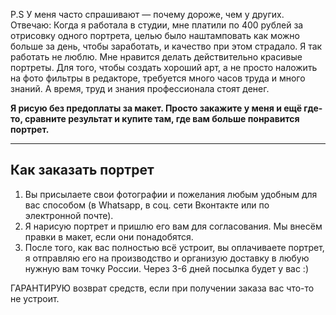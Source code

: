 P.S У меня часто спрашивают — почему дороже, чем у других. Отвечаю: Когда я работала в студии, мне платили по 400 рублей за отрисовку одного портрета, целью было наштамповать как можно больше за день, чтобы заработать, и качество при этом страдало. Я так работать не люблю. Мне нравится делать действительно красивые портреты. Для того, чтобы создать хороший арт, а не просто наложить на фото фильтры в редакторе, требуется много часов труда и много знаний. А время, труд и знания профессионала стоят денег. 

**Я рисую без предоплаты за макет. Просто закажите у меня и ещё где-то, сравните результат и купите там, где вам больше понравится портрет.**

---

## Как заказать портрет
1. Вы присылаете свои фотографии  и пожелания любым удобным для вас способом (в Whatsapp, в соц. сети Вконтакте или по электронной почте).
1. Я нарисую  портрет и пришлю его вам для согласования. Мы внесём правки в макет, если они понадобятся.
1. После того, как вас полностью всё устроит, вы оплачиваете портрет, я отправляю его на производство и организую доставку в любую нужную вам точку России. Через 3-6 дней посылка будет у вас :)

ГАРАНТИРУЮ возврат средств, если при получении заказа вас что-то не устроит.
